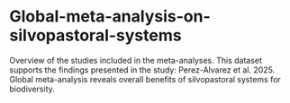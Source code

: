 # Global-meta-analysis-on-silvopastoral-systems
Overview of the studies included in the meta-analyses. This dataset supports the findings presented in the study: Perez-Alvarez et al. 2025. Global meta-analysis reveals overall benefits of silvopastoral systems for biodiversity. 
